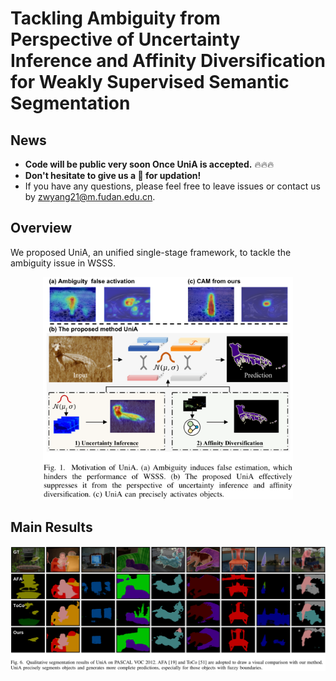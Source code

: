# Tackling Ambiguity from Perspective of Uncertainty Inference and Affinity Diversification for Weakly Supervised Semantic Segmentation


## News

* **Code will be public very soon Once UniA is accepted.** 🔥🔥🔥
* **Don't hesitate to give us a :star2: for updation!**
* If you have any questions, please feel free to leave issues or contact us by zwyang21@m.fudan.edu.cn.

## Overview
We proposed UniA, an unified single-stage framework, to tackle the ambiguity issue in WSSS. 
<p align="middle">
<img src="/sources/overview.png" alt="UniA pipeline" width="400px">
</p>


## Main Results
<p align="middle">
<img src="/sources/results1.png" alt="UniA results" width="1200px">
</p>

